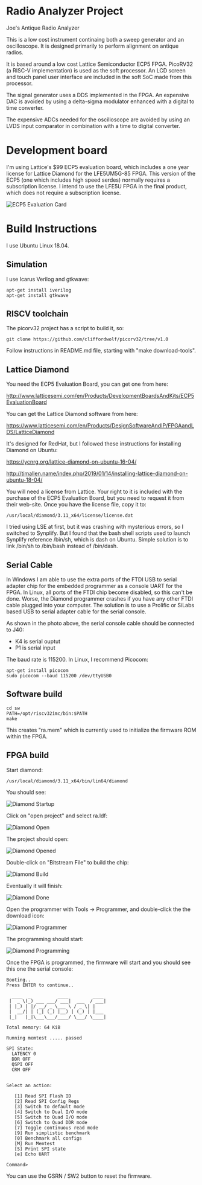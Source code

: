 # Radio Analyzer Project

Joe's Antique Radio Analyzer

This is a low cost instrument continaing both a sweep generator and an
oscilloscope.  It is designed primarily to perform alignment on antique
radios.

It is based around a low cost Lattice Semiconductor ECP5 FPGA.  PicoRV32 (a
RISC-V implementation) is used as the soft processor.  An LCD screen and
touch panel user interface are included in the soft SoC made from this
processor.

The signal generator uses a DDS implemented in the FPGA.  An expensive DAC
is avoided by using a delta-sigma modulator enhanced with a digital to time
converter.

The expensive ADCs needed for the oscilloscope are avoided by using an LVDS
input comparator in combination with a time to digital converter.

# Development board

I'm using Lattice's $99 ECP5 evaluation board, which includes a one year
license for Lattice Diamond for the LFE5UM5G-85 FPGA.  This version of the
ECP5 (one which includes high speed serdes) normally requires a subscription
license.  I intend to use the LFE5U FPGA in the final product, which does
not require a subscription license.

![ECP5 Evaluation Card](ecp5-eval-card.png)

# Build Instructions

I use Ubuntu Linux 18.04.

## Simulation

I use Icarus Verilog and gtkwave:

	apt-get install iverilog
	apt-get install gtkwave

## RISCV toolchain

The picorv32 project has a script to build it, so:

	git clone https://github.com/cliffordwolf/picorv32/tree/v1.0

Follow instructions in README.md file, starting with "make download-tools".

## Lattice Diamond

You need the ECP5 Evaluation Board, you can get one from here:

http://www.latticesemi.com/en/Products/DevelopmentBoardsAndKits/ECP5EvaluationBoard

You can get the Lattice Diamond software from here:

https://www.latticesemi.com/en/Products/DesignSoftwareAndIP/FPGAandLDS/LatticeDiamond

It's designed for RedHat, but I followed these instructions for installing
Diamond on Ubuntu:

https://ycnrg.org/lattice-diamond-on-ubuntu-16-04/

http://timallen.name/index.php/2019/01/14/installing-lattice-diamond-on-ubuntu-18-04/

You will need a license from Lattice.  Your right to it is included with the
purchase of the ECP5 Evaluation Board, but you need to request it from their
web-site.  Once you have the license file, copy it to:

	/usr/local/diamond/3.11_x64/license/license.dat

I tried using LSE at first, but it was crashing with mysterious errors, so I
switched to Synplify.  But I found that the bash shell scripts used to
launch Synplify reference /bin/sh, which is dash on Ubuntu.  Simple solution
is to link /bin/sh to /bin/bash instead of /bin/dash.

## Serial Cable

In Windows I am able to use the extra ports of the FTDI USB to serial
adapter chip for the embedded programmer as a console UART for the FPGA.  In
Linux, all ports of the FTDI chip become disabled, so this can't be done. 
Worse, the Diamond programmer crashes if you have any other FTDI cable
plugged into your computer.  The solution is to use a Prolific or SiLabs
based USB to serial adapter cable for the serial console.

As shown in the photo above, the serial console cable should be connected to
J40:

* K4 is serial ouptut
* P1 is serial input

The baud rate is 115200.  In Linux, I recommend Picocom:

	apt-get install picocom
	sudo picocom --baud 115200 /dev/ttyUSB0

## Software build

	cd sw
	PATH=/opt/riscv32imc/bin:$PATH
	make

This creates "ra.mem" which is currently used to initialize the firmware ROM
within the FPGA.

## FPGA build

Start diamond:

	/usr/local/diamond/3.11_x64/bin/lin64/diamond

You should see:

![Diamond Startup](diamond-start.png)

Click on "open project" and select ra.ldf:

![Diamond Open](diamond-open.png)

The project should open:

![Diamond Opened](diamond-opened.png)

Double-click on "Bitstream File" to build the chip:

![Diamond Build](diamond-build.png)

Eventually it will finish:

![Diamond Done](diamond-done.png)

Open the programmer with Tools -> Programmer, and double-click the the
download icon:

![Diamond Programmer](diamond-programmer.png)

The programming should start:

![Diamond Programming](diamond-programming.png)

Once the FPGA is programmed, the firmware will start and you should see this
one the serial console:

~~~
Booting..
Press ENTER to continue..

  ____  _          ____         ____
 |  _ \(_) ___ ___/ ___|  ___  / ___|
 | |_) | |/ __/ _ \___ \ / _ \| |
 |  __/| | (_| (_) |__) | (_) | |___
 |_|   |_|\___\___/____/ \___/ \____|

Total memory: 64 KiB

Running memtest ..... passed

SPI State:
  LATENCY 0
  DDR OFF
  QSPI OFF
  CRM OFF


Select an action:

   [1] Read SPI Flash ID
   [2] Read SPI Config Regs
   [3] Switch to default mode
   [4] Switch to Dual I/O mode
   [5] Switch to Quad I/O mode
   [6] Switch to Quad DDR mode
   [7] Toggle continuous read mode
   [9] Run simplistic benchmark
   [0] Benchmark all configs
   [M] Run Memtest
   [S] Print SPI state
   [e] Echo UART

Command> 
~~~ 

You can use the GSRN / SW2 button to reset the firmware.

